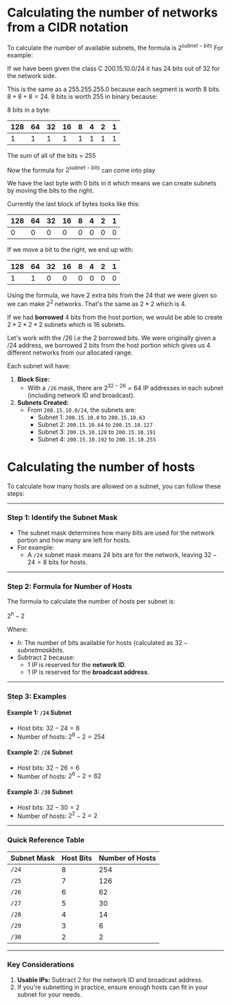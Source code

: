 # Calculating the number of networks from a CIDR notation

To calculate the number of available subnets, the formula is $2^{subnet-bits}$
For example:

If we have been given the class C 200.15.10.0/24 it has 24 bits out of 32 for the network side.

This is the same as a 255.255.255.0 because each segment is worth 8 bits. $8+8+8=24$. 8 bits is worth 255 in binary because:

8 bits in a byte:

| 128 | 64  | 32  | 16  | 8   | 4   | 2   | 1   |
| --- | --- | --- | --- | --- | --- | --- | --- |
| 1   | 1   | 1   | 1   | 1   | 1   | 1   | 1   |
The sum of all of the bits = 255

Now the formula for $2^{subnet-bits}$ can come into play

We have the last byte with 0 bits in it which means we can create subnets by moving the bits to the right.

Currently the last block of bytes looks like this:

| 128 | 64  | 32  | 16  | 8   | 4   | 2   | 1   |
| --- | --- | --- | --- | --- | --- | --- | --- |
| 0   | 0   | 0   | 0   | 0   | 0   | 0   | 0   |
If we move a bit to the right, we end up with:

| 128 | 64  | 32  | 16  | 8   | 4   | 2   | 1   |
| --- | --- | --- | --- | --- | --- | --- | --- |
| 1   | 1   | 0   | 0   | 0   | 0   | 0   | 0   |
Using the formula, we have 2 extra bits from the 24 that we were given so we can make $2^2$ networks. That's the same as $2*2$ which is 4. 

If we had **borrowed** 4 bits from the host portion, we would be able to create $2*2*2*2$ subnets which is 16 subnets. 

Let's work with the /26 i.e the 2 borrowed bits. 
We were originally given a /24 address, we borrowed 2 bits from the host portion which gives us 4 different networks from our allocated range.

Each subnet will have:

1. **Block Size:**
    - With a `/26` mask, there are $2^{32−26}=64$ IP addresses in each subnet (including network ID and broadcast).
2. **Subnets Created:**
    - From `200.15.10.0/24`, the subnets are:
        - Subnet 1: `200.15.10.0` to `200.15.10.63`
        - Subnet 2: `200.15.10.64` to `200.15.10.127`
        - Subnet 3: `200.15.10.128` to `200.15.10.191`
        - Subnet 4: `200.15.10.192` to `200.15.10.255`

# Calculating the number of hosts

To calculate how many hosts are allowed on a subnet, you can follow these steps:

---

### **Step 1: Identify the Subnet Mask**

- The subnet mask determines how many bits are used for the network portion and how many are left for hosts.
- For example:
    - A `/24` subnet mask means 24 bits are for the network, leaving $32−24 = 8$ bits for hosts.

---

### **Step 2: Formula for Number of Hosts**

The formula to calculate the number of hosts per subnet is:

$2^h - 2$

Where:

- $h$: The number of bits available for hosts (calculated as $32−subnet mask bits$.
- Subtract 2 because:
    - 1 IP is reserved for the **network ID**.
    - 1 IP is reserved for the **broadcast address**.

---

### **Step 3: Examples**

#### Example 1: `/24` Subnet

- Host bits: $32−24 = 8$
- Number of hosts: $2^8 - 2 = 254$

#### Example 2: `/26` Subnet

- Host bits: $32−26 = 6$
- Number of hosts: $2^6 - 2 =62$

#### Example 3: `/30` Subnet

- Host bits: $32−30= 2$
- Number of hosts: $2^2 - 2  = 2$

---

### **Quick Reference Table**

|Subnet Mask|Host Bits|Number of Hosts|
|---|---|---|
|`/24`|8|254|
|`/25`|7|126|
|`/26`|6|62|
|`/27`|5|30|
|`/28`|4|14|
|`/29`|3|6|
|`/30`|2|2|

---

### **Key Considerations**

1. **Usable IPs:** Subtract 2 for the network ID and broadcast address.
2. If you're subnetting in practice, ensure enough hosts can fit in your subnet for your needs.